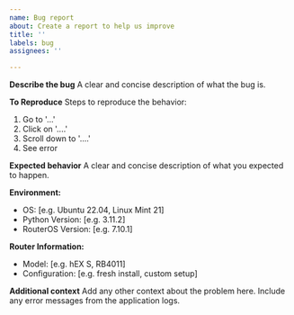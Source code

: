 ```yaml
---
name: Bug report
about: Create a report to help us improve
title: ''
labels: bug
assignees: ''

---
```


**Describe the bug**
A clear and concise description of what the bug is.

**To Reproduce**
Steps to reproduce the behavior:
1. Go to '...'
2. Click on '....'
3. Scroll down to '....'
4. See error

**Expected behavior**
A clear and concise description of what you expected to happen.

**Environment:**
 - OS: [e.g. Ubuntu 22.04, Linux Mint 21]
 - Python Version: [e.g. 3.11.2]
 - RouterOS Version: [e.g. 7.10.1]

**Router Information:**
 - Model: [e.g. hEX S, RB4011]
 - Configuration: [e.g. fresh install, custom setup]

**Additional context**
Add any other context about the problem here. Include any error messages from the application logs.
